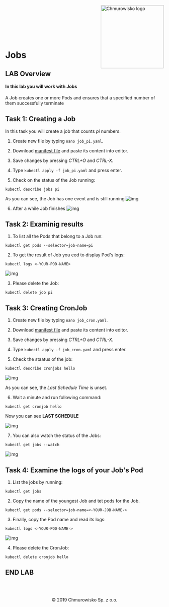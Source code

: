 <img src="../../../img/logo.png" alt="Chmurowisko logo" width="200" align="right">
<br><br>
<br><br>
<br><br>

# Jobs

## LAB Overview

#### In this lab you will work with Jobs

A Job creates one or more Pods and ensures that a specified number of them successfully terminate

## Task 1: Creating a Job

In this task you will create a job that counts *pi* numbers.

1. Create new file by typing ```nano job_pi.yaml```.

2. Download [manifest file](./files/job_pi.yaml) and paste its content into editor.

3. Save changes by pressing *CTRL+O* and *CTRL-X*.

4. Type ```kubectl apply -f job_pi.yaml``` and press enter.

5. Check on the status of the Job running:

```kubectl describe jobs pi```

As you can see, the Job has one event and is still running
![img](./img/pi1.png)

6. After a while Job finishes
![img](./img/pi2.png)

## Task 2: Examinig results

1. To list all the Pods that belong to a Job run:

```kubectl get pods --selector=job-name=pi```

2. To get the result of Job you eed to display Pod's logs:

```kubectl logs <-YOUR-POD-NAME>```

![img](./img/pi3.png)

3. Please delete the Job:

```kubectl delete job pi```

## Task 3: Creating CronJob

1. Create new file by typing ``nano job_cron.yaml``.

2. Download [manifest file](./files/job_cron.yaml) and paste its content into editor.

3. Save changes by pressing *CTRL+O* and *CTRL-X*.

4. Type ```kubectl apply -f job_cron.yaml``` and press enter.

5. Check the staatus of the job:

```kubectl describe cronjobs hello```

![img](./img/cj1.png)

As you can see, the *Last Schedule Time* is unset.

6. Wait a minute and run following command:

```kubectl get cronjob hello```

Now you can see **LAST SCHEDULE**

![img](./img/cj2.png)

7. You can also watch the status of the Jobs:

```kubectl get jobs --watch```

![img](./img/cj3.png)

## Task 4: Examine the logs of your Job's Pod

1. List the jobs by running:

```kubectl get jobs```


2. Copy the name of the youngest Job and tet pods for the Job.

```kubectl get pods --selector=job-name=<-YOUR-JOB-NAME->```

3. Finally, copy the Pod name and read its logs:

```kubectl logs <-YOUR-POD-NAME->```

![img](./img/cj4.png)

4. Please delete the CronJob:

```kubectl delete cronjob hello```

## END LAB

<br><br>

<center><p>&copy; 2019 Chmurowisko Sp. z o.o.<p></center>
